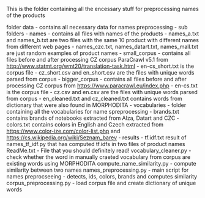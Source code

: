 This is the folder containing all the encessary stuff for preprocessing names of the products

folder data 
	- contains all necessary data for names preprocessing
	- sub folders
		- names
			- contains all files with names of the products
			- names_a.txt and names_b.txt are two files with the same 10 product with different names from different web pages
			- names_czc.txt, names_datart.txt, names_mall.txt are just random examples of product names
		- small_corpus
			- contains all files before and after processing CZ corpus ParaCrawl v5.1 from http://www.statmt.org/wmt20/translation-task.html
			- en-cs_short.txt is the corpus file
			- cz_short.csv and en_short.csv are the files with unique words parsed from corpus
		- bigger_corpus
			- contains all files before and after processing CZ corpus from https://www.paracrawl.eu/index.php
			- en-cs.txt is the corpus file
			- cz.csv and en.csv are the files with unique words parsed from corpus
			- en_cleaned.txt and cz_cleaned.txt contains words from dictionary that were also found in MORPHODITA
		- vocabularies
			- folder containing all the vocabularies for name spreprocessing
			- brands.txt contains brands of notebooks extracted from Alza, Datart and CZC
			- colors.txt contains colors in English and Czech extracted from https://www.color-ize.com/color-list.php and https://cs.wikipedia.org/wiki/Seznam_barev
		- results
			- tf.idf.txt result of names_tf_idf.py that has computed tf.idfs in two files of product names
ReadMe.txt
	- File that you should definitely read!
vocabulary_cleaner.py
	- check whether the word in manually craeted vocabulary from corpus are existing words using MORPHODITA
compute_name_similarity.py
	- compute similarity between two names
names_preprocessing.py
	- main script for names preprocseeing - detects, ids, colors, brands and computes similarity
corpus_preprocessing.py
	- load corpus file and create dictionary of unique words
